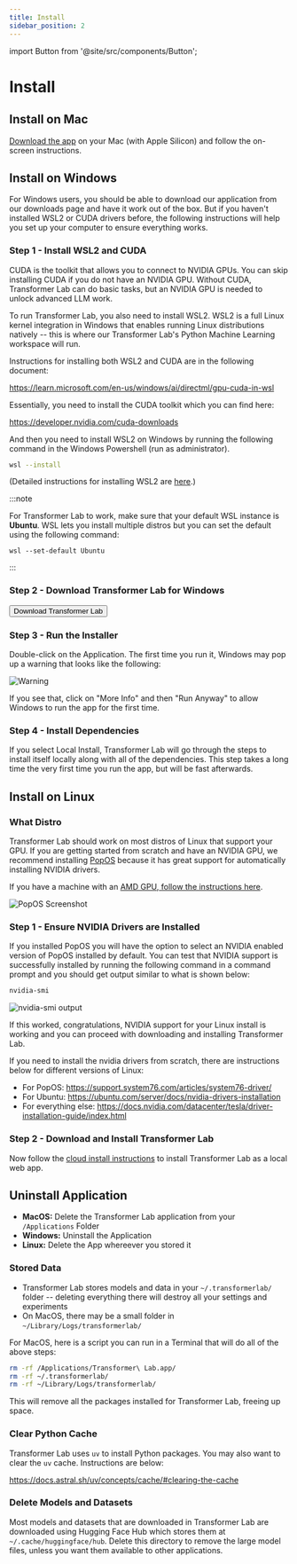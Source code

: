 ```yaml
---
title: Install
sidebar_position: 2
---
```


import Button from '@site/src/components/Button';

# Install

## Install on Mac

[Download the app](/docs/local/download.md) on your Mac (with Apple Silicon) and follow the on-screen instructions.

## Install on Windows

For Windows users, you should be able to download our application from our downloads page and have it work out of the box. But if you haven't installed WSL2 or CUDA drivers before, the following instructions will help you set up your computer to ensure everything works.

### Step 1 - Install WSL2 and CUDA

CUDA is the toolkit that allows you to connect to NVIDIA GPUs. You can skip installing CUDA if you do not have an NVIDIA GPU. Without CUDA, Transformer Lab can do basic tasks, but an NVIDIA GPU is needed to unlock advanced LLM work.

To run Transformer Lab, you also need to install WSL2. WSL2 is a full Linux kernel integration in Windows that enables running Linux distributions natively -- this is where our Transformer Lab's Python Machine Learning workspace will run.

Instructions for installing both WSL2 and CUDA are in the following document:

https://learn.microsoft.com/en-us/windows/ai/directml/gpu-cuda-in-wsl

Essentially, you need to install the CUDA toolkit which you can find here:

https://developer.nvidia.com/cuda-downloads

And then you need to install WSL2 on Windows by running the following command in the Windows Powershell (run as administrator).

```bash
wsl --install
```

(Detailed instructions for installing WSL2 are [here](https://learn.microsoft.com/en-us/windows/wsl/install).)

:::note

For Transformer Lab to work, make sure that your default WSL instance is **Ubuntu**. WSL lets you install multiple distros but you can set the default using the following command:

```
wsl --set-default Ubuntu
```

:::

### Step 2 - Download Transformer Lab for Windows

<a href="https://transformerlab.ai/docs/local/download">
    <Button>Download Transformer Lab</Button>
</a>

### Step 3 - Run the Installer

Double-click on the Application. The first time you run it, Windows may pop up a warning that looks like the following:

![Warning](./img/windows-defender.png)

If you see that, click on "More Info" and then "Run Anyway" to allow Windows to run the app for the first time.

### Step 4 - Install Dependencies

If you select Local Install, Transformer Lab will go through the steps to install itself locally along with all of the dependencies. This step takes a long time the very first time you run the app, but will be fast afterwards.

## Install on Linux

### What Distro

Transformer Lab should work on most distros of Linux that support your GPU. If you are getting started from scratch and have an NVIDIA GPU, we recommend installing [PopOS](https://pop.system76.com/) because it has great support for automatically installing NVIDIA drivers.

If you have a machine with an [AMD GPU, follow the instructions here](./install-on-amd.md).

![PopOS Screenshot](./img/popos.webp)

### Step 1 - Ensure NVIDIA Drivers are Installed

If you installed PopOS you will have the option to select an NVIDIA enabled version of PopOS installed by default. You can test that NVIDIA support is successfully installed by running the following command in a command prompt and you should get output similar to what is shown below:

```bash
nvidia-smi
```

![nvidia-smi output](./img/nvidia-smi-output.png)

If this worked, congratulations, NVIDIA support for your Linux install is working and you can proceed with downloading and installing Transformer Lab.

If you need to install the nvidia drivers from scratch, there are instructions below for different versions of Linux:

- For PopOS: https://support.system76.com/articles/system76-driver/
- For Ubuntu: https://ubuntu.com/server/docs/nvidia-drivers-installation
- For everything else: https://docs.nvidia.com/datacenter/tesla/driver-installation-guide/index.html

### Step 2 - Download and Install Transformer Lab

Now follow the [cloud install instructions](./install-on-cloud.md) to install Transformer Lab as a local web app.


## Uninstall Application

- **MacOS:** Delete the Transformer Lab application from your `/Applications` Folder
- **Windows:** Uninstall the Application
- **Linux:** Delete the App whereever you stored it

### Stored Data

- Transformer Lab stores models and data in your `~/.transformerlab/` folder -- deleting everything there will destroy all your settings and experiments
- On MacOS, there may be a small folder in `~/Library/Logs/transformerlab/`

For MacOS, here is a script you can run in a Terminal that will do all of the above steps:

```bash
rm -rf /Applications/Transformer\ Lab.app/
rm -rf ~/.transformerlab/
rm -rf ~/Library/Logs/transformerlab/
```

This will remove all the packages installed for Transformer Lab, freeing up space.

### Clear Python Cache

Transformer Lab uses `uv` to install Python packages. You may also want to clear the `uv` cache. Instructions are below:

https://docs.astral.sh/uv/concepts/cache/#clearing-the-cache

### Delete Models and Datasets

Most models and datasets that are downloaded in Transformer Lab are downloaded using Hugging Face Hub which stores them at `~/.cache/huggingface/hub`. Delete this directory to remove the large model files, unless you want them available to other applications.
